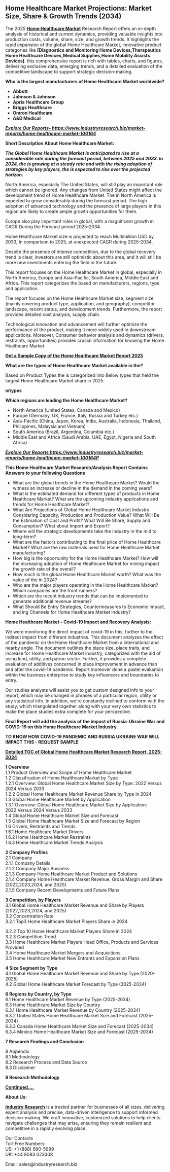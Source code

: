 <h2><strong>Home Healthcare Market Projections: Market Size, Share & Growth Trends (2034)</strong></h2><p>The 2025&nbsp;<strong><a href="https://www.industryresearch.biz/market-reports/home-healthcare-market-100164">Home Healthcare Market</a></strong>&nbsp;Research Report offers an in-depth analysis of historical and current dynamics, providing valuable insights into production costs, volume, share, size, and growth trends. It highlights the rapid expansion of the global Home Healthcare Market, innovative product categories like&nbsp;<strong>[Diagnostics and Monitoring Home Devices,Therapeutics Home Healthcare Devices,Medical Supplies,Home Mobility Assists Devices]</strong>. this comprehensive report is rich with tables, charts, and figures, delivering exclusive data, emerging trends, and a detailed evaluation of the competitive landscape to support strategic decision-making.</p><p><strong>Who is the largest manufacturers of Home Healthcare Market worldwide?</strong></p><p><strong><ul><li>Abbott</li><li>Johnson & Johnson</li><li>Apria Healthcare Group</li><li>Briggs Healthcare</li><li>Omron Healthcare</li><li>A&D Medical</li></ul></strong></p><p><strong><em><a href="https://www.industryresearch.biz/enquiry/request-sample/100164">Explore Our Reports-&nbsp;https://www.industryresearch.biz/market-reports/home-healthcare-market-100164</a></em></strong></p><p><strong>Short Description About Home Healthcare Market:</strong></p><p><strong><em>The Global Home Healthcare Market is anticipated to rise at a considerable rate during the forecast period, between 2025 and 2033. In 2024, the is growing at a steady rate and with the rising adoption of strategies by key players, the is expected to rise over the projected horizon.</em></strong></p><p>North America, especially The United States, will still play an important role which cannot be ignored. Any changes from United States might affect the development trend of Home Healthcare Market. The in North America is expected to grow considerably during the forecast period. The high adoption of advanced technology and the presence of large players in this region are likely to create ample growth opportunities for them.</p><p>Europe also play important roles in global, with a magnificent growth in CAGR During the Forecast period 2025-2034.</p><p>Home Healthcare Market size is projected to reach Multimillion USD by 2033, In comparison to 2025, at unexpected CAGR during 2025-2034.</p><p>Despite the presence of intense competition, due to the global recovery trend is clear, investors are still optimistic about this area, and it will still be more new investments entering the field in the future.</p><p>This report focuses on the Home Healthcare Market in global, especially in North America, Europe and Asia-Pacific, South America, Middle East and Africa. This report categorizes the based on manufacturers, regions, type and application.</p><p>The report focuses on the Home Healthcare Market size, segment size (mainly covering product type, application, and geography), competitor landscape, recent status, and development trends. Furthermore, the report provides detailed cost analysis, supply chain.</p><p>Technological innovation and advancement will further optimize the performance of the product, making it more widely used in downstream applications. Moreover, Consumer behavior analysis and dynamics (drivers, restraints, opportunities) provides crucial information for knowing the Home Healthcare Market.</p><p><strong><a href="https://www.industryresearch.biz/enquiry/request-sample/100164">Get a Sample Copy of the Home Healthcare Market Report 2025</a></strong></p><p><strong>What are the types of Home Healthcare Market available in the?</strong></p><p>Based on Product Types the is categorized into Below types that held the largest Home Healthcare Market share in 2025.</p><p><strong>mtypes</strong></p><p><strong>Which regions are leading the Home Healthcare Market?</strong></p><ul><li>North America (United States, Canada and Mexico)</li><li>Europe (Germany, UK, France, Italy, Russia and Turkey etc.)</li><li>Asia-Pacific (China, Japan, Korea, India, Australia, Indonesia, Thailand, Philippines, Malaysia and Vietnam)</li><li>South America (Brazil, Argentina, Columbia etc.)</li><li>Middle East and Africa (Saudi Arabia, UAE, Egypt, Nigeria and South Africa)</li></ul><p><strong><em><a href="https://www.industryresearch.biz/market-reports/home-healthcare-market-100164">Explore Our Reports https://www.industryresearch.biz/market-reports/home-healthcare-market-100164P</a></em></strong></p><p><strong>This Home Healthcare Market Research/Analysis Report Contains Answers to your following Questions</strong></p><ul><li>What are the global trends in the Home Healthcare Market? Would the witness an increase or decline in the demand in the coming years?</li><li>What is the estimated demand for different types of products in Home Healthcare Market? What are the upcoming industry applications and trends for Home Healthcare Market?</li><li>What Are Projections of Global Home Healthcare Market Industry Considering Capacity, Production and Production Value? What Will Be the Estimation of Cost and Profit? What Will Be Share, Supply and Consumption? What about Import and Export?</li><li>Where will the strategic developments take the industry in the mid to long-term?</li><li>What are the factors contributing to the final price of Home Healthcare Market? What are the raw materials used for Home Healthcare Market manufacturing?</li><li>How big is the opportunity for the Home Healthcare Market? How will the increasing adoption of Home Healthcare Market for mining impact the growth rate of the overall?</li><li>How much is the global Home Healthcare Market worth? What was the value of the in 2024?</li><li>Who are the major players operating in the Home Healthcare Market? Which companies are the front runners?</li><li>Which are the recent industry trends that can be implemented to generate additional revenue streams?</li><li>What Should Be Entry Strategies, Countermeasures to Economic Impact, and ing Channels for Home Healthcare Market Industry?</li></ul><p><strong>Home Healthcare Market - Covid-19 Impact and Recovery Analysis:</strong></p><p>We were monitoring the direct impact of covid-19 in this, further to the indirect impact from different industries. This document analyzes the effect of the pandemic on the Home Healthcare Market from a international and nearby angle. The document outlines the place size, place traits, and increase for Home Healthcare Market industry, categorized with the aid of using kind, utility, and patron sector. Further, it provides a complete evaluation of additives concerned in place improvement in advance than and after the covid-19 pandemic. Report moreover done a pastel evaluation within the business enterprise to study key influencers and boundaries to entry.</p><p>Our studies analysts will assist you to get custom designed info to your report, which may be changed in phrases of a particular region, utility or any statistical info. In addition, we're constantly inclined to conform with the study, which triangulated together along with your very own statistics to make the place studies extra complete for your perspective.</p><p><strong>Final Report will add the analysis of the impact of Russia-Ukraine War and COVID-19 on this Home Healthcare Market Industry.</strong></p><p><strong>TO KNOW HOW COVID-19 PANDEMIC AND RUSSIA UKRAINE WAR WILL IMPACT THIS - REQUEST SAMPLE</strong></p><p><strong><a href="https://www.industryresearch.biz/market-reports/home-healthcare-market-100164">Detailed TOC of Global Home Healthcare Market Research Report, 2025-2034</a></strong></p><p><strong>1 Overview</strong><br /> 1.1 Product Overview and Scope of Home Healthcare Market<br /> 1.2 Classification of Home Healthcare Market by Type<br /> 1.2.1 Overview: Global Home Healthcare Market Size by Type: 2022 Versus 2024 Versus 2033<br /> 1.2.2 Global Home Healthcare Market Revenue Share by Type in 2024<br /> 1.3 Global Home Healthcare Market by Application<br /> 1.3.1 Overview: Global Home Healthcare Market Size by Application: 2022&nbsp;Versus 2024 Versus 2033<br /> 1.4 Global Home Healthcare Market Size and Forecast<br /> 1.5 Global Home Healthcare Market Size and Forecast by Region<br /> 1.6 Drivers, Restraints and Trends<br /> 1.6.1 Home Healthcare Market Drivers<br /> 1.6.2 Home Healthcare Market Restraints<br /> 1.6.3 Home Healthcare Market Trends Analysis</p><p><strong>2 Company Profiles</strong><br /> 2.1 Company<br /> 2.1.1 Company Details<br /> 2.1.2 Company Major Business<br /> 2.1.3 Company Home Healthcare Market Product and Solutions<br /> 2.1.4 Company Home Healthcare Market Revenue, Gross Margin and Share (2022,2023,2024, and 2025)<br /> 2.1.5 Company Recent Developments and Future Plans</p><p><strong>3 Competition, by Players</strong><br /> 3.1 Global Home Healthcare Market Revenue and Share by Players (2022,2023,2024, and 2025)<br /> 3.2 Concentration Rate<br /> 3.2.1 Top3 Home Healthcare Market Players Share in 2024</p><p>3.2.2 Top 10 Home Healthcare Market Players Share in 2024<br /> 3.2.3 Competition Trend<br /> 3.3 Home Healthcare Market Players Head Office, Products and Services Provided<br /> 3.4 Home Healthcare Market Mergers and Acquisitions<br /> 3.5 Home Healthcare Market New Entrants and Expansion Plans</p><p><strong>4 Size Segment by Type</strong><br /> 4.1 Global Home Healthcare Market Revenue and Share by Type (2020-2025)<br /> 4.2 Global Home Healthcare Market Forecast by Type (2025-2034)</p><p><strong>6 Regions by Country, by Type</strong><br /> 6.1 Home Healthcare Market Revenue by Type (2025-2034)<br /> 6.3 Home Healthcare Market Size by Country<br /> 6.3.1 Home Healthcare Market Revenue by Country (2025-2034)<br /> 6.3.2 United States Home Healthcare Market Size and Forecast (2025-2034)<br /> 6.3.3 Canada Home Healthcare Market Size and Forecast (2025-2034)<br /> 6.3.4 Mexico Home Healthcare Market Size and Forecast (2025-2034)</p><p><strong>7 Research Findings and Conclusion</strong></p><p>8 Appendix<br /> 8.1 Methodology<br /> 8.2 Research Process and Data Source<br /> 8.3 Disclaimer</p><p><strong>9 Research Methodology</strong></p><p><strong><a href="https://www.industryresearch.biz/market-reports/home-healthcare-market-100164">Continued&hellip;.</a></strong></p><p><strong>About Us:</strong></p><p><strong><a href="https://www.industryresearch.biz/">Industry Research</a></strong>&nbsp;is a trusted partner for businesses of all sizes, delivering expert analysis and precise, data-driven intelligence to support informed decision-making. We craft innovative, customized solutions to help clients navigate challenges that may arise, ensuring they remain resilient and competitive in a rapidly evolving place.</p><p>Our Contacts<br /> Toll-Free Numbers:<br /> US: +1 (888) 690-5999<br /> UK: +44 8083 023308</p><p>Email: sales@industryresearch.biz</p>
